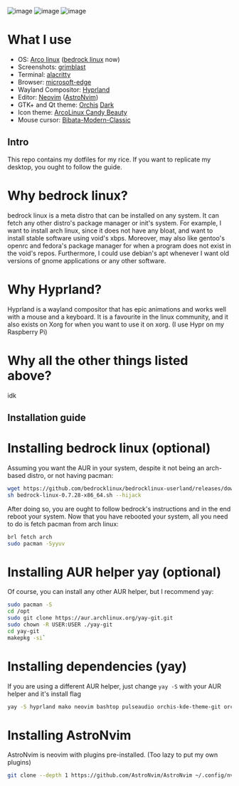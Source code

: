 ![image](https://github.com/Gxnum/dotfiles/assets/65645307/8d90edcb-27a6-42b6-892b-6cd2c69e96b4)
![image](https://github.com/Gxnum/dotfiles/assets/65645307/267408ba-3389-4372-aea7-d51b9a151c5c)
![image](https://github.com/Gxnum/dotfiles/assets/65645307/e39d3d98-9d28-4486-b31e-f46834e200ac)

# What I use
- OS: [Arco linux](https://www.arcolinuxd.com/hyprland/) ([bedrock linux](https://bedrocklinux.org/) now)
- Screenshots: [grimblast](https://github.com/hyprwm/contrib#grimblast)
- Terminal: [alacritty](https://alacritty.org/)
- Browser: [microsoft-edge](https://www.microsoft.com/en-us/edge?form=MA13FJ&exp=e00)
- Wayland Compositor: [Hyprland](https://hyprland.org/)
- Editor: [Neovim](https://neovim.io/) ([AstroNvim](https://astronvim.com/))
- GTK+ and Qt theme: [Orchis](https://github.com/vinceliuice/Orchis-theme) [Dark](https://github.com/vinceliuice/Orchis-kde)
- Icon theme: [ArcoLinux Candy Beauty](https://github.com/arcolinux/arcolinux-candy-beauty)
- Mouse cursor: [Bibata-Modern-Classic](https://www.gnome-look.org/p/1914825/)

## Intro
This repo contains my dotfiles for my rice. If you want to replicate my desktop, you ought to follow the guide.

# Why bedrock linux?
bedrock linux is a meta distro that can be installed on any system. It can fetch any other distro's package manager or init's system. For example, I want to install arch linux, since it does not have any bloat, and want to install stable software using void's xbps. Moreover, may also like gentoo's openrc and fedora's package manager for when a program does not exist in the void's repos. Furthermore, I could use debian's apt whenever I want old versions of gnome applications or any other software.

# Why Hyprland?
Hyprland is a wayland compositor that has epic animations and works well with a mouse and a keyboard. It is a favourite in the linux community, and it also exists on Xorg for when you want to use it on xorg. (I use Hypr on my Raspberry Pi)

# Why all the other things listed above?
idk

## Installation guide
# Installing bedrock linux (optional)
Assuming you want the AUR in your system, despite it not being an arch-based distro, or not having pacman:
```bash
wget https://github.com/bedrocklinux/bedrocklinux-userland/releases/download/0.7.28/bedrock-linux-0.7.28-x86_64.sh
sh bedrock-linux-0.7.28-x86_64.sh --hijack
```
After doing so, you are ought to follow bedrock's instructions and in the end reboot your system.
Now that you have rebooted your system, all you need to do is fetch pacman from arch linux:
```bash
brl fetch arch
sudo pacman -Syyuv
```
# Installing AUR helper yay (optional)
Of course, you can install any other AUR helper, but I recommend yay:
```bash
sudo pacman -S
cd /opt
sudo git clone https://aur.archlinux.org/yay-git.git
sudo chown -R USER:USER ./yay-git
cd yay-git
makepkg -si`
```
# Installing dependencies (yay)
If you are using a different AUR helper, just change `yay -S` with your AUR helper and it's install flag
```bash
yay -S hyprland mako neovim bashtop pulseaudio orchis-kde-theme-git orchis-theme-git arcolinux-candy-beauty-git bibata-cursor-theme-bin tff-jetbrains-mono-nerd neofetch waybar pavucontrol fzf mpv libqalculate microsoft-edge-stable-bin alacritty grimblast-git grim swaybg swayidle ly 
```
# Installing AstroNvim
AstroNvim is neovim with plugins pre-installed. (Too lazy to put my own plugins)
```bash
git clone --depth 1 https://github.com/AstroNvim/AstroNvim ~/.config/nvim
```
